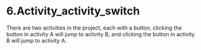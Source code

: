# 6.Activity_activity_switch
 There are two activities in the project, each with a button, clicking the button in activity A will jump to activity B, and clicking the button in activity B will jump to activity A.
